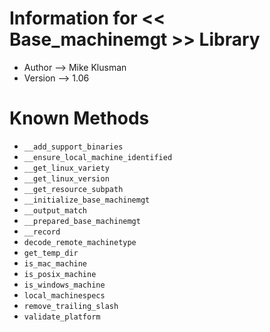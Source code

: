 # Information for << Base_machinemgt >> Library

* Author --> Mike Klusman
* Version --> 1.06

# Known Methods

* `__add_support_binaries`
* `__ensure_local_machine_identified`
* `__get_linux_variety`
* `__get_linux_version`
* `__get_resource_subpath`
* `__initialize_base_machinemgt`
* `__output_match`
* `__prepared_base_machinemgt`
* `__record`
* `decode_remote_machinetype`
* `get_temp_dir`
* `is_mac_machine`
* `is_posix_machine`
* `is_windows_machine`
* `local_machinespecs`
* `remove_trailing_slash`
* `validate_platform`

